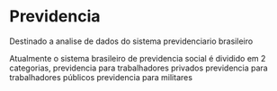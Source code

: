 # Previdencia

Destinado a analise de dados do sistema previdenciario brasileiro 


Atualmente o sistema brasileiro de previdencia social é dividido em 2 categorias, 
previdencia para trabalhadores privados 
previdencia para trabalhadores públicos
previdencia para militares
